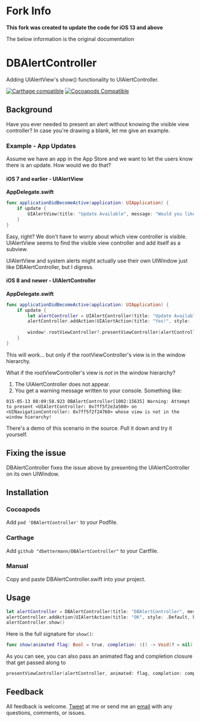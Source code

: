 # Fork Info
**This fork was created to update the code for iOS 13 and above**

The below information is the original documentation

# DBAlertController
Adding UIAlertView's show() functionality to UIAlertController.

[![Carthage compatible](https://img.shields.io/badge/Carthage-compatible-4BC51D.svg?style=flat)](https://github.com/Carthage/Carthage)
[![Cocoapods Compatible](https://img.shields.io/cocoapods/v/DBAlertController.svg)](https://img.shields.io/cocoapods/v/DBAlertController.svg)

## Background
Have you ever needed to present an alert without knowing the visible view controller? In case you're drawing a blank, let me give an example.

### Example - App Updates
Assume we have an app in the App Store and we want to let the users know there is an update. How would we do that?

#### iOS 7 and earlier - UIAlertView
**AppDelegate.swift**
```swift
func applicationDidBecomeActive(application: UIApplication) {
    if update {
        UIAlertView(title: "Update Available", message: "Would you like to update your app?", delegate: self, cancelButtonTitle: "Yes!").show()
    }
}
```
Easy, right? We don't have to worry about which view controller is visible. UIAlertView seems to find the visible view controller and add itself as a subview. 

UIAlertView and system alerts might actually use their own UIWindow just like DBAlertController, but I digress.

#### iOS 8 and newer - UIAlertController
**AppDelegate.swift**
```swift
func applicationDidBecomeActive(application: UIApplication) {
    if update {
        let alertController = UIAlertController(title: "Update Available", message: "Would you like to update your app?", preferredStyle: .Alert)
        alertController.addAction(UIAlertAction(title: "Yes!", style: .Default, handler: nil))
    
        window!.rootViewController?.presentViewController(alertController, animated: true, completion: nil)
    }
}
```
This will work... but only if the rootViewController's view is in the window hierarchy.

What if the rootViewController's view is *not* in the window hierarchy?

1. The UIAlertController does not appear.
2. You get a warning message written to your console. Something like:
```
015-05-13 08:09:58.923 DBAlertController[1002:15635] Warning: Attempt to present <UIAlertController: 0x7ff5f2e3a500> on <UINavigationController: 0x7ff5f2f24760> whose view is not in the window hierarchy!
```

There's a demo of this scenario in the source. Pull it down and try it yourself.

## Fixing the issue
DBAlertController fixes the issue above by presenting the UIAlertController on its own UIWindow.

## Installation

### Cocoapods
Add `pod 'DBAlertController'` to your Podfile.

### Carthage
Add `github "dbettermann/DBAlertController"` to your Cartfile.

### Manual
Copy and paste DBAlertController.swift into your project.

## Usage

```swift
let alertController = DBAlertController(title: "DBAlertController", message: "Hello World!", preferredStyle: .Alert)
alertController.addAction(UIAlertAction(title: "OK", style: .Default, handler: nil))
alertController.show()
```
Here is the full signature for `show()`:
```swift
func show(animated flag: Bool = true, completion: (() -> Void)? = nil)
```
As you can see, you can also pass an animated flag and completion closure that get passed along to
```swift
presentViewController(alertController, animated: flag, completion: completion)
```

## Feedback
All feedback is welcome. [Tweet](https://twitter.com/dbettermann "@dbettermann") at me or send me an [email](mailto:dylan.bettermann@gmail.com) with any questions, comments, or issues.
